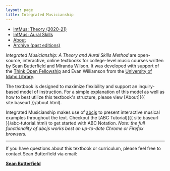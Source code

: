 ```yaml
---
layout: page
title: Integrated Musicianship
---
```


<ul class="index-buttons">
<li><a href="https://intmus.github.io/inttheory20-21/">IntMus: Theory (2020-21)</a></li>
<li><a href="https://intmus.github.io/intas19-20/">IntMus: Aural Skills</a></li>
<li><a href="{{ "/about.html" | absolute_url }}">About</a></li>
<li><a href="{{ "/archive.html" | absolute_url }}">Archive (past editions)</a></li>
</ul>

*Integrated Musicianship: A Theory and Aural Skills Method* are open-source, interactive, online textbooks for college-level music courses written by Sean Butterfield and Miranda Wilson.
It was developed with support of the [Think Open Fellowship](https://open.lib.uidaho.edu/) and Evan Williamson from the [University of Idaho Library](https://www.lib.uidaho.edu/). 

The textbook is designed to maximize flexibility and support an inquiry-based model of instruction. 
For a simple explanation of this model as well as how to best utilize this textbook's structure, please view [About]({{ site.baseurl }}/about.html).

Integrated Musicianship makes use of [abcjs](https://github.com/paulrosen/abcjs) to present interactive musical examples throughout the text. 
Checkout the [ABC Tutorial]({{ site.baseurl }}/abc-tutorial.html) to get started with ABC Notation. *Note: the full functionality of abcjs works best on up-to-date Chrome or Firefox browsers.*

<hr>

If you have questions about this textbook or curriculum, please feel free to contact Sean Butterfield via email:

[**Sean Butterfield**](mailto:sbutterfield@uidaho.edu)